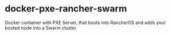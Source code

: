 # docker-pxe-rancher-swarm
Docker container with PXE Server, that boots into RancherOS and adds your booted node into a Swarm cluster 
